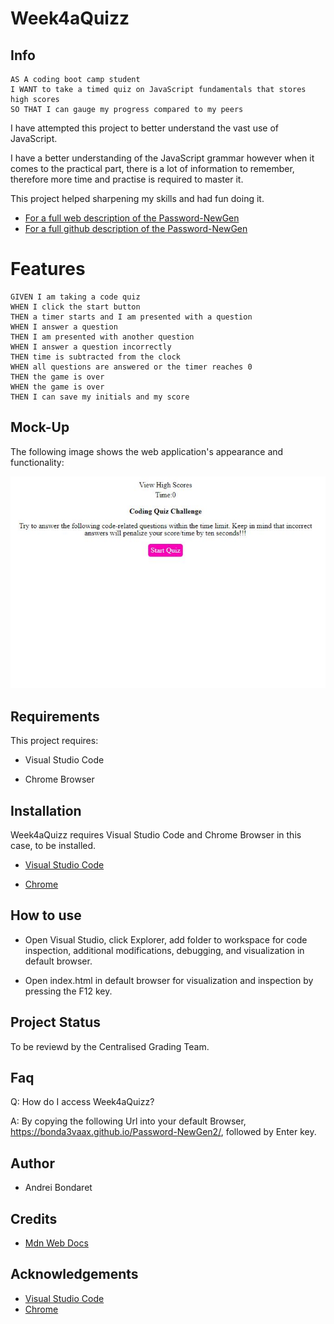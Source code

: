 # Week4aQuizz

## Info

```
AS A coding boot camp student
I WANT to take a timed quiz on JavaScript fundamentals that stores high scores
SO THAT I can gauge my progress compared to my peers

```

I have attempted this project to better understand the vast use of JavaScript.

I have a better understanding of the JavaScript grammar however when it comes to the practical part, there is a lot of information to remember, therefore more time and practise is required to master it. 

This project helped sharpening my skills and had fun doing it. 

 - [For a full web description of the Password-NewGen](https://bonda3vaax.github.io/Password-NewGen2/)
 - [For a full github description of the Password-NewGen](https://github.com/Bonda3Vaax/Password-NewGen2)

# Features

```
GIVEN I am taking a code quiz
WHEN I click the start button
THEN a timer starts and I am presented with a question
WHEN I answer a question
THEN I am presented with another question
WHEN I answer a question incorrectly
THEN time is subtracted from the clock
WHEN all questions are answered or the timer reaches 0
THEN the game is over
WHEN the game is over
THEN I can save my initials and my score

```

## Mock-Up

The following image shows the web application's appearance and functionality:

![Week4aQuizz](./assets/images/Capture.JPG)

## Requirements 

This project requires:

  - Visual Studio Code
  
  - Chrome Browser

## Installation

Week4aQuizz requires Visual Studio Code and Chrome Browser in this case, to be installed.   

- [Visual Studio Code](https://code.visualstudio.com/Download)

- [Chrome](https://https://www.google.com.au/chrome/?brand=YTUH&gclid=Cj0KCQjwspKUBhCvARIsAB2IYut5nZcv5KdxSPEM-jChArgYIusCGWIY69hokwFpE1uWWRiR1NGNl4gaAmrbEALw_wcB&gclsrc=aw.ds)

## How to use

 - Open Visual Studio, click Explorer, add folder to workspace for code inspection, additional modifications, debugging, and visualization in default browser.
 
 - Open index.html in default browser for visualization and inspection by pressing the F12 key.

## Project Status

To be reviewd by the Centralised Grading Team. 


## Faq

Q: How do I access Week4aQuizz?

A: By copying the following Url into your default Browser, https://bonda3vaax.github.io/Password-NewGen2/, followed by Enter key.

## Author

 - Andrei Bondaret

## Credits

 - [Mdn Web Docs](https://developer.mozilla.org/en-US/)

## Acknowledgements

 - [Visual Studio Code](https://code.visualstudio.com/)
 - [Chrome](https://google.com)